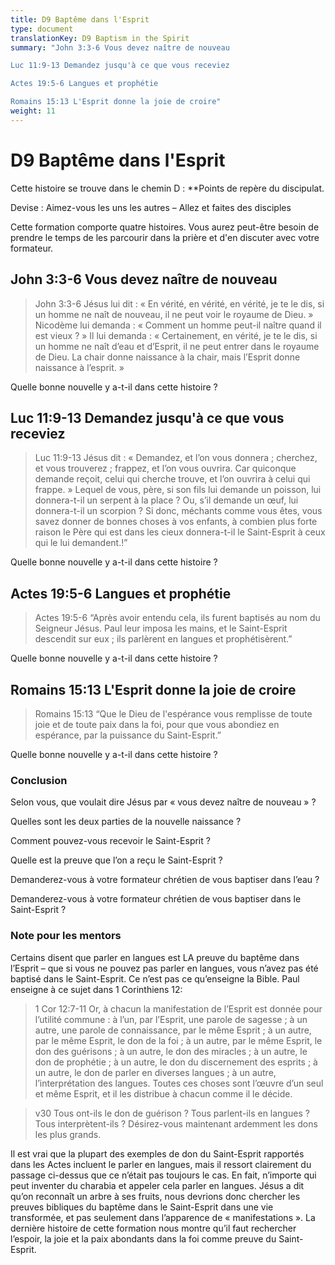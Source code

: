 ```yaml
---
title: D9 Baptême dans l'Esprit
type: document
translationKey: D9 Baptism in the Spirit
summary: "John 3:3-6 Vous devez naître de nouveau	

Luc 11:9-13 Demandez jusqu'à ce que vous receviez	

Actes 19:5-6 Langues et prophétie	

Romains 15:13 L'Esprit donne la joie de croire"
weight: 11
---
```

# D9 Baptême dans l'Esprit

Cette histoire se trouve dans le chemin D : **Points de repère du discipulat.

Devise : Aimez-vous les uns les autres – Allez et faites des disciples

Cette formation comporte quatre histoires. Vous aurez peut-être besoin de prendre le temps de les parcourir dans la prière et d'en discuter avec votre formateur.

## John 3:3-6 Vous devez naître de nouveau

>   John 3:3-6 Jésus lui dit : « En vérité, en vérité, en vérité, je te le dis, si un homme ne naît de nouveau, il ne peut voir le royaume de Dieu. » Nicodème lui demanda : « Comment un homme peut-il naître quand il est vieux ? » Il lui demanda : « Certainement, en vérité, je te le dis, si un homme ne naît d’eau et d’Esprit, il ne peut entrer dans le royaume de Dieu. La chair donne naissance à la chair, mais l’Esprit donne naissance à l’esprit. »

Quelle bonne nouvelle y a-t-il dans cette histoire ?

## Luc 11:9-13 Demandez jusqu'à ce que vous receviez

>   Luc 11:9-13 Jésus dit : « Demandez, et l’on vous donnera ; cherchez, et vous trouverez ; frappez, et l’on vous ouvrira. Car quiconque demande reçoit, celui qui cherche trouve, et l’on ouvrira à celui qui frappe. » Lequel de vous, père, si son fils lui demande un poisson, lui donnera-t-il un serpent à la place ? Ou, s’il demande un œuf, lui donnera-t-il un scorpion ? Si donc, méchants comme vous êtes, vous savez donner de bonnes choses à vos enfants, à combien plus forte raison le Père qui est dans les cieux donnera-t-il le Saint-Esprit à ceux qui le lui demandent.!”

Quelle bonne nouvelle y a-t-il dans cette histoire ?

## Actes 19:5-6 Langues et prophétie

>   Actes 19:5-6 “Après avoir entendu cela, ils furent baptisés au nom du Seigneur Jésus. Paul leur imposa les mains, et le Saint-Esprit descendit sur eux ; ils parlèrent en langues et prophétisèrent.”

Quelle bonne nouvelle y a-t-il dans cette histoire ?

## Romains 15:13 L'Esprit donne la joie de croire

>   Romains 15:13 “Que le Dieu de l'espérance vous remplisse de toute joie et de toute paix dans la foi, pour que vous abondiez en espérance, par la puissance du Saint-Esprit.”

Quelle bonne nouvelle y a-t-il dans cette histoire ?

### Conclusion

Selon vous, que voulait dire Jésus par « vous devez naître de nouveau » ?

Quelles sont les deux parties de la nouvelle naissance ?

Comment pouvez-vous recevoir le Saint-Esprit ?

Quelle est la preuve que l’on a reçu le Saint-Esprit ?

Demanderez-vous à votre formateur chrétien de vous baptiser dans l’eau ?

Demanderez-vous à votre formateur chrétien de vous baptiser dans le Saint-Esprit ?

### Note pour les mentors

Certains disent que parler en langues est LA preuve du baptême dans l’Esprit – que si vous ne pouvez pas parler en langues, vous n’avez pas été baptisé dans le Saint-Esprit. Ce n’est pas ce qu’enseigne la Bible. Paul enseigne à ce sujet dans 1 Corinthiens 12:

>   1 Cor 12:7-11 Or, à chacun la manifestation de l’Esprit est donnée pour l’utilité commune : à l’un, par l’Esprit, une parole de sagesse ; à un autre, une parole de connaissance, par le même Esprit ; à un autre, par le même Esprit, le don de la foi ; à un autre, par le même Esprit, le don des guérisons ; à un autre, le don des miracles ; à un autre, le don de prophétie ; à un autre, le don du discernement des esprits ; à un autre, le don de parler en diverses langues ; à un autre, l’interprétation des langues. Toutes ces choses sont l’œuvre d’un seul et même Esprit, et il les distribue à chacun comme il le décide.

>   v30 Tous ont-ils le don de guérison ? Tous parlent-ils en langues ? Tous interprètent-ils ? Désirez-vous maintenant ardemment les dons les plus grands.

Il est vrai que la plupart des exemples de don du Saint-Esprit rapportés dans les Actes incluent le parler en langues, mais il ressort clairement du passage ci-dessus que ce n’était pas toujours le cas. En fait, n’importe qui peut inventer du charabia et appeler cela parler en langues. Jésus a dit qu’on reconnaît un arbre à ses fruits, nous devrions donc chercher les preuves bibliques du baptême dans le Saint-Esprit dans une vie transformée, et pas seulement dans l’apparence de « manifestations ». La dernière histoire de cette formation nous montre qu’il faut rechercher l’espoir, la joie et la paix abondants dans la foi comme preuve du Saint-Esprit.

